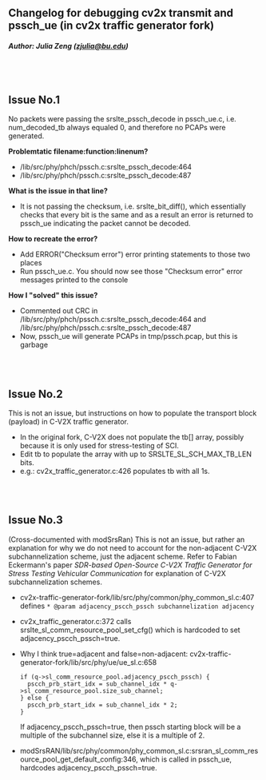 ## Changelog for debugging cv2x transmit and pssch_ue (in cv2x traffic generator fork)
##### Author: Julia Zeng (zjulia@bu.edu)
 
<br> </br> 

## Issue No.1
No packets were passing the srslte_pssch_decode in pssch_ue.c, i.e.
num_decoded_tb always equaled 0, and therefore no PCAPs were generated.


**Problemtatic filename:function:linenum?**
- /lib/src/phy/phch/pssch.c:srslte_pssch_decode:464
- /lib/src/phy/phch/pssch.c:srslte_pssch_decode:487

**What is the issue in that line?**
- It is not passing the checksum, i.e. srslte_bit_diff(), which essentially checks that every bit is the same and as a result an error is returned to pssch_ue indicating the packet cannot be decoded. 

**How to recreate the error?**
- Add ERROR("Checksum error") error printing statements to those two places
- Run pssch_ue.c. You should now see those "Checksum error" error messages printed to the console

**How I "solved" this issue?**
- Commented out CRC in /lib/src/phy/phch/pssch.c:srslte_pssch_decode:464 and /lib/src/phy/phch/pssch.c:srslte_pssch_decode:487
- Now, pssch_ue will generate PCAPs in tmp/pssch.pcap, but this is garbage


 <br> </br> 
 
 
## Issue No.2
This is not an issue, but instructions on how to populate the transport block (payload) in C-V2X traffic generator.

- In the original fork, C-V2X does not populate the tb[] array, possibly because it is only used for stress-testing of SCI. 
- Edit tb to populate the array with up to SRSLTE_SL_SCH_MAX_TB_LEN bits. 
- e.g.: cv2x_traffic_generator.c:426 populates tb with all 1s. 


 <br> </br> 


## Issue No.3
(Cross-documented with modSrsRan)
This is not an issue, but rather an explanation for why we do not need to
account for the non-adjacent C-V2X subchannelization scheme, just the adjacent scheme.
Refer to Fabian Eckermann's paper *SDR-based Open-Source C-V2X Traffic Generator for Stress 
Testing Vehicular Communication* for explanation of C-V2X subchannelization schemes. 

- cv2x-traffic-generator-fork/lib/src/phy/common/phy_common_sl.c:407 defines ```* @param adjacency_pscch_pssch subchannelization adjacency ```
- cv2x_traffic_generator.c:372 calls srslte_sl_comm_resource_pool_set_cfg() which is hardcoded to set adjacency_pscch_pssch=true.
- Why I think true=adjacent and false=non-adjacent: cv2x-traffic-generator-fork/lib/src/phy/ue/ue_sl.c:658
  ``` 
  if (q->sl_comm_resource_pool.adjacency_pscch_pssch) {
	pscch_prb_start_idx = sub_channel_idx * q->sl_comm_resource_pool.size_sub_channel; 
  } else {
	pscch_prb_start_idx = sub_channel_idx * 2;
  }
  ```
  If adjacency_pscch_pssch=true, then pssch starting block will be a multiple of the subchannel size, 
  else it is a multiple of 2. 

- modSrsRAN/lib/src/phy/common/phy_common_sl.c:srsran_sl_comm_resource_pool_get_default_config:346, which is called in pssch_ue, hardcodes adjacency_pscch_pssch=true.
